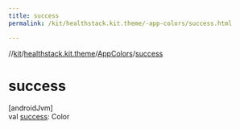 ```yaml
---
title: success
permalink: /kit/healthstack.kit.theme/-app-colors/success.html

---
```

//[kit](../../../index.html)/[healthstack.kit.theme](../index.html)/[AppColors](index.html)/[success](success.html)



# success



[androidJvm]\
val [success](success.html): Color




